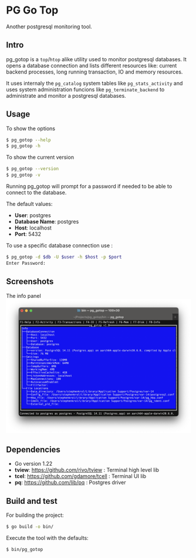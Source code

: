 # PG Go Top

Another postgresql monitoring tool.


## Intro

pg_gotop is a `top`/`htop` alike utility used to monitor postgresql databases.
It opens a database connection and lists different resources like: 
current backend processes, long running transaction, IO and memory resources.

It uses internaly the `pg_catalog` system tables like `pg_stats_activity` and uses system administration funcions like `pg_terminate_backend` to administrate and monitor a postgresql databases.


## Usage

To show the options 
```bash
$ pg_gotop --help
$ pg_gotop -h
```

To show the current version
```bash
$ pg_gotop --version
$ pg_gotop -v
```

Running pg_gotop will prompt for a password if needed to be able to connect to the database. 

The default values: 
* **User**: postgres
* **Database Name**: postgres
* **Host**: localhost
* **Port**: 5432 

To use a specific database connection use :
```bash
$ pg_gotop -d $db -U $user -h $host -p $port
Enter Password:  
```

## Screenshots
The info panel
![info panel](docs/screenshot1.png "Info Panel")
 

## Dependencies

* Go version 1.22
* **tview**: https://github.com/rivo/tview : Terminal high level lib
* **tcel**: https://github.com/gdamore/tcell : Terminal UI lib
* **pq**: https://github.com/lib/pq : Postgres driver


## Build and test

For building the project:
```bash
$ go build -o bin/
```

Execute the tool with the defaults:
```bash
$ bin/pg_gotop
```
